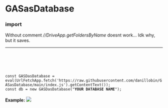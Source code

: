 # GASasDatabase
<h3>import</h3>
Without comment <em>//DriveApp.getFoldersByName</em> doesnt work... Idk why, but it saves.
<hr>
<code>

  <br>
<br>const GASDasDatabase = eval(UrlFetchApp.fetch('https://raw.githubusercontent.com/danillobin/GASasDatabase/main/index.js').getContentText());
const db = new GASDasDatabase("<b>YOUR DATABASE NAME</b>");
</code><br>
<b>Example:</b>
<picture>
  <source srcset="https://i.ibb.co/LSqJ2Y5/image.jpg">
  <img src="https://i.ibb.co/LSqJ2Y5/image.jpg">
</picture>
